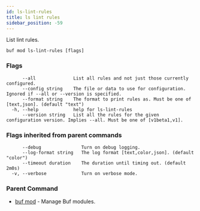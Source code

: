 ```yaml
---
id: ls-lint-rules
title: ls lint rules
sidebar_position: -59
---
```

List lint rules.

```
buf mod ls-lint-rules [flags]
```

### Flags

```
      --all              List all rules and not just those currently configured.
      --config string    The file or data to use for configuration. Ignored if --all or --version is specified.
      --format string    The format to print rules as. Must be one of [text,json]. (default "text")
  -h, --help             help for ls-lint-rules
      --version string   List all the rules for the given configuration version. Implies --all. Must be one of [v1beta1,v1].
```

### Flags inherited from parent commands

```
      --debug               Turn on debug logging.
      --log-format string   The log format [text,color,json]. (default "color")
      --timeout duration    The duration until timing out. (default 2m0s)
  -v, --verbose             Turn on verbose mode.
```

### Parent Command

* [buf mod](../mod.md)	 - Manage Buf modules.
